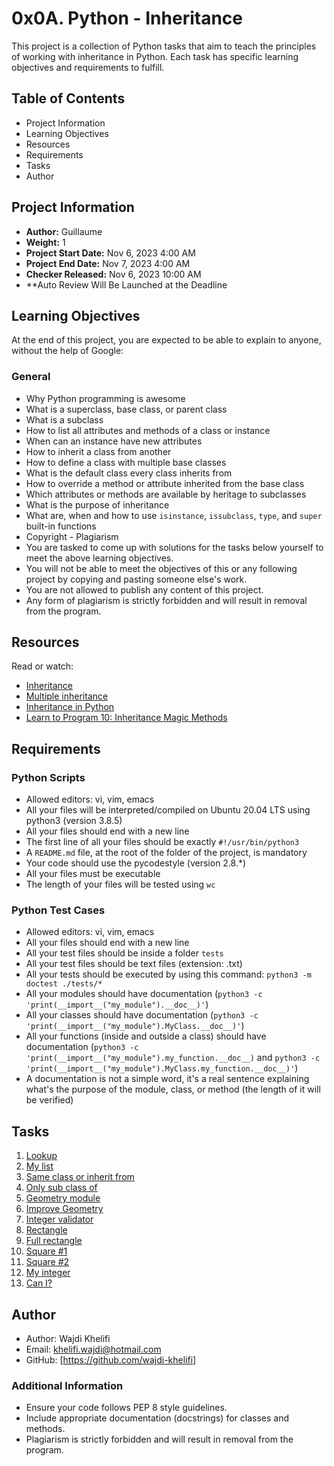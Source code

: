 # 0x0A. Python - Inheritance

This project is a collection of Python tasks that aim to teach the principles of working with inheritance in Python. Each task has specific learning objectives and requirements to fulfill.

## Table of Contents

- Project Information
- Learning Objectives
- Resources
- Requirements
- Tasks
- Author

## Project Information
- **Author:** Guillaume
- **Weight:** 1
- **Project Start Date:** Nov 6, 2023 4:00 AM
- **Project End Date:** Nov 7, 2023 4:00 AM
- **Checker Released:** Nov 6, 2023 10:00 AM
- **Auto Review Will Be Launched at the Deadline

## Learning Objectives
At the end of this project, you are expected to be able to explain to anyone, without the help of Google:

### General
- Why Python programming is awesome
- What is a superclass, base class, or parent class
- What is a subclass
- How to list all attributes and methods of a class or instance
- When can an instance have new attributes
- How to inherit a class from another
- How to define a class with multiple base classes
- What is the default class every class inherits from
- How to override a method or attribute inherited from the base class
- Which attributes or methods are available by heritage to subclasses
- What is the purpose of inheritance
- What are, when and how to use `isinstance`, `issubclass`, `type`, and `super` built-in functions
- Copyright - Plagiarism
- You are tasked to come up with solutions for the tasks below yourself to meet the above learning objectives.
- You will not be able to meet the objectives of this or any following project by copying and pasting someone else's work.
- You are not allowed to publish any content of this project.
- Any form of plagiarism is strictly forbidden and will result in removal from the program.

## Resources
Read or watch:
- [Inheritance](https://intranet.alxswe.com/rltoken/ct-bhZHBxfE-aHYQoAcscQ)
- [Multiple inheritance](https://docs.python.org/3/tutorial/classes.html#multiple-inheritance)
- [Inheritance in Python](https://www.geeksforgeeks.org/inheritance-in-python/)
- [Learn to Program 10: Inheritance Magic Methods](https://www.youtube.com/watch?v=d8kCdLCi6Lk&ab_channel=DerekBanas)

## Requirements
### Python Scripts
- Allowed editors: vi, vim, emacs
- All your files will be interpreted/compiled on Ubuntu 20.04 LTS using python3 (version 3.8.5)
- All your files should end with a new line
- The first line of all your files should be exactly `#!/usr/bin/python3`
- A `README.md` file, at the root of the folder of the project, is mandatory
- Your code should use the pycodestyle (version 2.8.*)
- All your files must be executable
- The length of your files will be tested using `wc`

### Python Test Cases
- Allowed editors: vi, vim, emacs
- All your files should end with a new line
- All your test files should be inside a folder `tests`
- All your test files should be text files (extension: .txt)
- All your tests should be executed by using this command: `python3 -m doctest ./tests/*`
- All your modules should have documentation (`python3 -c 'print(__import__("my_module").__doc__)'`)
- All your classes should have documentation (`python3 -c 'print(__import__("my_module").MyClass.__doc__)'`)
- All your functions (inside and outside a class) should have documentation (`python3 -c 'print(__import__("my_module").my_function.__doc__)` and `python3 -c 'print(__import__("my_module").MyClass.my_function.__doc__)'`)
- A documentation is not a simple word, it's a real sentence explaining what's the purpose of the module, class, or method (the length of it will be verified)

## Tasks

1. [Lookup](./0-lookup.py)
2. [My list](./1-my_list.py)
3. [Same class or inherit from](./3-is_kind_of_class.py)
4. [Only sub class of](./4-inherits_from.py)
5. [Geometry module](./5-base_geometry.py)
6. [Improve Geometry](./6-base_geometry.py)
7. [Integer validator](./7-base_geometry.py)
8. [Rectangle](./8-rectangle.py)
9. [Full rectangle](./9-rectangle.py)
10. [Square #1](./10-square.py)
11. [Square #2](./11-square.py)
12. [My integer](./100-my_int.py)
13. [Can I?](./101-add_attribute.py)

## Author
- Author: Wajdi Khelifi
- Email: khelifi.wajdi@hotmail.com
- GitHub: [https://github.com/wajdi-khelifi]

### Additional Information
- Ensure your code follows PEP 8 style guidelines.
- Include appropriate documentation (docstrings) for classes and methods.
- Plagiarism is strictly forbidden and will result in removal from the program.

